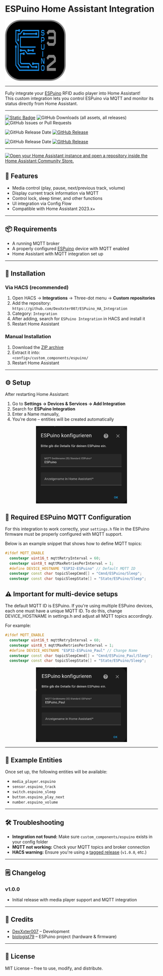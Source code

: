 # ESPuino Home Assistant Integration

  <img src="image/icon.png" width="200" alt="">
</p>

---

Fully integrate your [ESPuino](https://github.com/biologist79/ESPuino) RFID audio player into Home Assistant!  
This custom integration lets you control ESPuino via MQTT and monitor its status directly from Home Assistant.

---

[![Static Badge](https://img.shields.io/badge/HACS-Custom-41BDF5?style=for-the-badge&logo=homeassistantcommunitystore&logoColor=white)](https://github.com/hacs/integration) 
![GitHub Downloads (all assets, all releases)](https://img.shields.io/github/downloads/DexXxter007/ESPuino_HA_Integration/total?style=for-the-badge)
![GitHub Issues or Pull Requests](https://img.shields.io/github/issues/DexXxter007/ESPuino_HA_Integration?style=for-the-badge)

![GitHub Release Date](https://img.shields.io/github/release-date-pre/DexXxter007/ESPuino_HA_Integration?style=for-the-badge&label=Latest%20Beta%20Release) [![GitHub Release](https://img.shields.io/github/v/release/DexXxter007/ESPuino_HA_Integration?include_prereleases&style=for-the-badge)](https://github.com/DexXxter007/ESPuino_HA_Integration/releases)

![GitHub Release Date](https://img.shields.io/github/release-date/DexXxter007/ESPuino_HA_Integration?style=for-the-badge&label=Latest%20Release) [![GitHub Release](https://img.shields.io/github/v/release/DexXxter007/ESPuino_HA_Integration?style=for-the-badge)](https://github.com/DexXxter007/ESPuino_HA_Integration/releases)


---
[![Open your Home Assistant instance and open a repository inside the Home Assistant Community Store.](https://my.home-assistant.io/badges/hacs_repository.svg)](https://my.home-assistant.io/redirect/hacs_repository/?owner=DexXxter007&repository=ESPuino_HA_Integration&category=Integration)


## 🔧 Features

- Media control (play, pause, next/previous track, volume)
- Display current track information via MQTT
- Control lock, sleep timer, and other functions
- UI integration via Config Flow
- Compatible with Home Assistant 2023.x+

---

## 📦 Requirements

- A running MQTT broker
- A properly configured [ESPuino](https://github.com/biologist79/ESPuino) device with MQTT enabled
- Home Assistant with MQTT integration set up

---

## 🚀 Installation

### Via HACS (recommended)

1. Open HACS → **Integrations** → Three-dot menu → **Custom repositories**
2. Add the repository: `https://github.com/DexXxter007/ESPuino_HA_Integration`
3. Category: `Integration`
4. After adding, search for `ESPuino Integration` in HACS and install it
5. Restart Home Assistant

### Manual Installation

1. Download the [ZIP archive](https://github.com/DexXxter007/ESPuino_HA_Integration/archive/refs/heads/main.zip)
2. Extract it into:  
   `<config>/custom_components/espuino/`
3. Restart Home Assistant

---

## ⚙️ Setup

After restarting Home Assistant:

1. Go to **Settings → Devices & Services → Add Integration**
2. Search for **ESPuino Integration**
3. Enter a Name manually, 
4. You're done – entities will be created automatically

<p align="center">
  <img src="image/1.png" width="300" alt="Default MQTT Config">
</p>


## 📡 Required ESPuino MQTT Configuration

For this integration to work correctly, your `settings.h` file in the ESPuino firmware must be properly configured with MQTT support.

Below is an example snippet that shows how to define MQTT topics:

```cpp
#ifdef MQTT_ENABLE
  constexpr uint16_t mqttRetryInterval = 60;
  constexpr uint8_t mqttMaxRetriesPerInterval = 1;
  #define DEVICE_HOSTNAME "ESP32-ESPuino" // Default MQTT ID
  constexpr const char topicSleepCmnd[] = "Cmnd/ESPuino/Sleep";
  constexpr const char topicSleepState[] = "State/ESPuino/Sleep";
```
## ⚠️ Important for multi-device setups

The default MQTT ID is ESPuino.
If you're using multiple ESPuino devices, each one must have a unique MQTT ID.
To do this, change DEVICE_HOSTNAME in settings.h and adjust all MQTT topics accordingly.

For example:
```cpp
#ifdef MQTT_ENABLE
  constexpr uint16_t mqttRetryInterval = 60;
  constexpr uint8_t mqttMaxRetriesPerInterval = 1;
  #define DEVICE_HOSTNAME "ESP32-ESPuino_Paul" // Change Name
  constexpr const char topicSleepCmnd[] = "Cmnd/ESPuino_Paul/Sleep";
  constexpr const char topicSleepState[] = "State/ESPuino/Sleep";
```

<p align="center">
  <img src="image/2.png" width="300" alt="Change MQTT Config">
</p>


---

## 🧪 Example Entities

Once set up, the following entities will be available:

- `media_player.espuino`
- `sensor.espuino_track`
- `switch.espuino_sleep`
- `button.espuino_play_next`
- `number.espuino_volume`

---

## 🛠️ Troubleshooting

- **Integration not found:** Make sure `custom_components/espuino` exists in your config folder
- **MQTT not working:** Check your MQTT topics and broker connection
- **HACS warning:** Ensure you're using a [tagged release](https://github.com/DexXxter007/ESPuino_HA_Integration/releases) (`v1.0.0`, etc.)

---

## 🗒️ Changelog

### v1.0.0
- Initial release with media player support and MQTT integration

---

## 👤 Credits

- [DexXxter007](https://github.com/DexXxter007) – Development
- [biologist79](https://github.com/biologist79/ESPuino) – ESPuino project (hardware & firmware)

---

## 🪪 License

MIT License – free to use, modify, and distribute.
